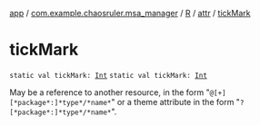 [app](../../../index.md) / [com.example.chaosruler.msa_manager](../../index.md) / [R](../index.md) / [attr](index.md) / [tickMark](.)

# tickMark

`static val tickMark: `[`Int`](https://kotlinlang.org/api/latest/jvm/stdlib/kotlin/-int/index.html)
`static val tickMark: `[`Int`](https://kotlinlang.org/api/latest/jvm/stdlib/kotlin/-int/index.html)

May be a reference to another resource, in the form "`@[+][*package*:]*type*/*name*`" or a theme attribute in the form "`?[*package*:]*type*/*name*`".

